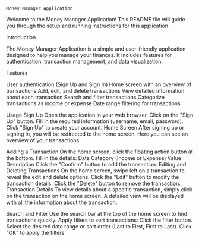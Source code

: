                                                                                 Money Manager Application


Welcome to the Money Manager Application! This README file will guide you through the setup and running instructions for this application.


Introduction

The Money Manager Application is a simple and user-friendly application designed to help you manage your finances. It includes features for authentication, transaction management, and data visualization.

Features

User authentication (Sign Up and Sign In)
Home screen with an overview of transactions
Add, edit, and delete transactions
View detailed information about each transaction
Search and filter transactions
Categorize transactions as income or expense
Date range filtering for transactions


Usage
Sign Up
Open the application in your web browser.
Click on the "Sign Up" button.
Fill in the required information (username, email, password).
Click "Sign Up" to create your account.
Home Screen
After signing up or signing in, you will be redirected to the home screen. Here you can see an overview of your transactions.

Adding a Transaction
On the home screen, click the floating action button at the bottom.
Fill in the details:
Date
Category (Income or Expense)
Value
Description
Click the "Confirm" button to add the transaction.
Editing and Deleting Transactions
On the home screen, swipe left on a transaction to reveal the edit and delete options.
Click the "Edit" button to modify the transaction details.
Click the "Delete" button to remove the transaction.
Transaction Details
To view details about a specific transaction, simply click on the transaction on the home screen. A detailed view will be displayed with all the information about the transaction.

Search and Filter
Use the search bar at the top of the home screen to find transactions quickly.
Apply filters to sort transactions:
Click the filter button.
Select the desired date range or sort order (Last to First, First to Last).
Click "OK" to apply the filters.
